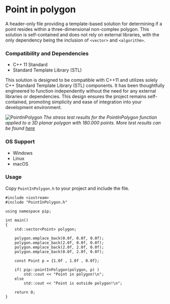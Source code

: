 # Point in polygon
A header-only file providing a template-based solution for determining if a point resides within a three-dimensional non-complex polygon. This solution is self-contained and does not rely on external libraries, with the only dependency being the inclusion of `<vector>` and `<algorithm>`.

### Compatibility and Dependencies
- C++ 11 Standard
- Standard Template Library (STL)

This solution is designed to be compatible with C++11 and utilizes solely C++ Standard Template Library (STL) components. It has been thoughtfully engineered to function independently without the need for any external libraries or dependencies. This design ensures the project remains self-contained, promoting simplicity and ease of integration into your development environment.<br>

![PointInPolygon](https://github.com/StefanJohnsen/PointInPolygon/blob/main/pictures/pic-01.png)
*The stress test results for the PointInPolygon function applied to a 3D planar polygon with 180.000 points. More test results can be found [here](https://github.com/StefanJohnsen/PointInPolygon/Polygons-obj/README.md)*

### OS Support
- Windows
- Linux
- macOS

### Usage
Copy `PointInPolygon.h` to your project and include the file.

```
#include <iostream>
#include "PointInPolygon.h"

using namespace pip;

int main()
{
	std::vector<Point> polygon;

	polygon.emplace_back(0.0f, 0.0f, 0.0f);
	polygon.emplace_back(2.0f, 0.0f, 0.0f);
	polygon.emplace_back(2.0f, 2.0f, 0.0f);
	polygon.emplace_back(0.0f, 2.0f, 0.0f);

	const Point p = {1.0f , 1.0f , 0.0f};

	if( pip::pointInPolygon(polygon, p) )
		std::cout << "Point in polygon!\n";
	else
		std::cout << "Point is outside polygon!\n";

	return 0;
}
```
